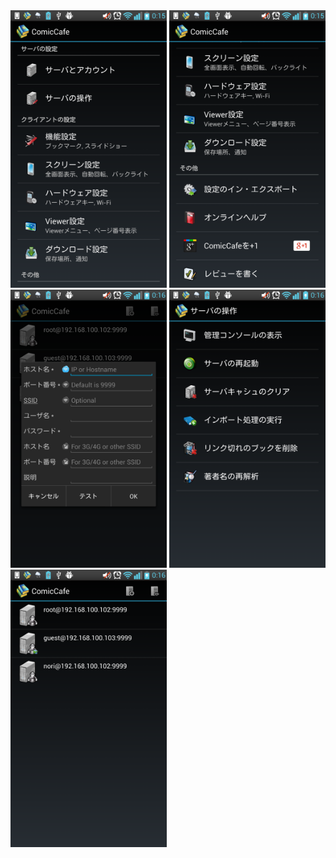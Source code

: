 <img src='https://raw.githubusercontent.com/burton999dev/ComicCafeHelp/master/images/ja/client/SettingsList.png' width='250px'/>
<img src='https://raw.githubusercontent.com/burton999dev/ComicCafeHelp/master/images/ja/client/SettingsList2.png' width='250px'/>
<img src='https://raw.githubusercontent.com/burton999dev/ComicCafeHelp/master/images/ja/client/SettingsServer.png' width='250px'/>
<img src='https://raw.githubusercontent.com/burton999dev/ComicCafeHelp/master/images/ja/client/SettingsServerOperation.png' width='250px'/>
<img src='https://raw.githubusercontent.com/burton999dev/ComicCafeHelp/master/images/ja/client/AccountList.png' width='250px'/>
